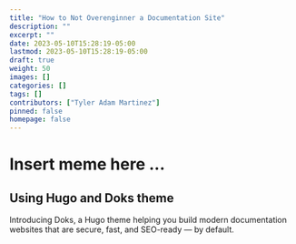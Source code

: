 ```yaml
---
title: "How to Not Overenginner a Documentation Site"
description: ""
excerpt: ""
date: 2023-05-10T15:28:19-05:00
lastmod: 2023-05-10T15:28:19-05:00
draft: true
weight: 50
images: []
categories: []
tags: []
contributors: ["Tyler Adam Martinez"]
pinned: false
homepage: false
---
```


# Insert meme here ...

## Using Hugo and Doks theme
Introducing Doks, a Hugo theme helping you build modern documentation websites that are secure, fast, and SEO-ready — by default.